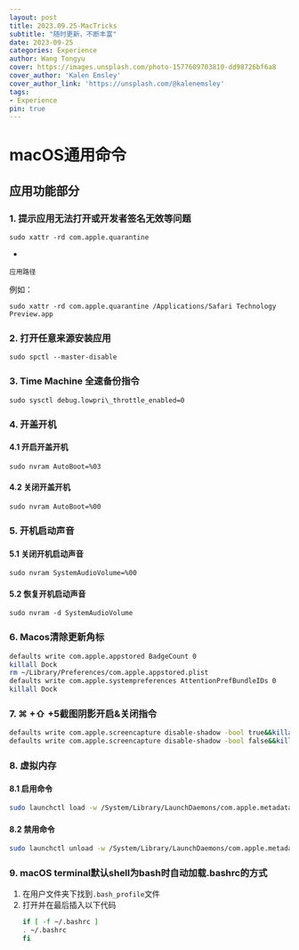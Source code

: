 ```yaml
---
layout: post
title: 2023.09.25-MacTricks
subtitle: "随时更新，不断丰富"
date: 2023-09-25
categories: Experience
author: Wang Tongyu
cover: https://images.unsplash.com/photo-1577609703810-dd98726bf6a8
cover_author: 'Kalen Emsley'
cover_author_link: 'https://unsplash.com/@kalenemsley'
tags: 
- Experience
pin: true
---
```


# macOS通用命令
## 应用功能部分
### 1. 提示应用无法打开或开发者签名无效等问题

```
sudo xattr -rd com.apple.quarantine 
``` 
+
`应用路径`

例如：

```
sudo xattr -rd com.apple.quarantine /Applications/Safari Technology Preview.app
```

### 2. 打开任意来源安装应用
```
sudo spctl --master-disable
```

### 3. Time Machine 全速备份指令
```
sudo sysctl debug.lowpri\_throttle_enabled=0
```

### 4. 开盖开机
#### 4.1 开启开盖开机
```
sudo nvram AutoBoot=%03
```
#### 4.2 关闭开盖开机
```
sudo nvram AutoBoot=%00
```

### 5. 开机启动声音
#### 5.1 关闭开机启动声音
```
sudo nvram SystemAudioVolume=%00
```
#### 5.2 恢复开机启动声音
```
sudo nvram -d SystemAudioVolume
```
### 6. Macos清除更新角标
```zsh
defaults write com.apple.appstored BadgeCount 0
killall Dock
rm ~/Library/Preferences/com.apple.appstored.plist
defaults write com.apple.systempreferences AttentionPrefBundleIDs 0
killall Dock
```
###  7. ⌘ +⇧ +5截图阴影开启&关闭指令
```zsh
defaults write com.apple.screencapture disable-shadow -bool true&&killall SystemUIServer
defaults write com.apple.screencapture disable-shadow -bool false&&killall SystemUIServer
```
### 8. 虚拟内存
<!--mac电脑是将内存当作虚拟内存的，通常是不启用的，启用会降低电脑运行速度-->
#### 8.1 启用命令
```zsh
sudo launchctl load -w /System/Library/LaunchDaemons/com.apple.metadata.mds.plist
```
<!--虚拟内存容量无法设置。-->
#### 8.2 禁用命令
```zsh
sudo launchctl unload -w /System/Library/LaunchDaemons/com.apple.metadata.mds.plist
```

### 9. macOS terminal默认shell为bash时自动加载.bashrc的方式
1. 在用户文件夹下找到`.bash_profile`文件
2. 打开并在最后插入以下代码
	```zsh
	if [ -f ~/.bashrc ] 
	. ~/.bashrc
	fi
	```